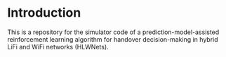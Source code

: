 # Introduction

This is a repository for the simulator code of a prediction-model-assisted reinforcement learning algorithm for handover decision-making in hybrid LiFi and WiFi networks (HLWNets).
